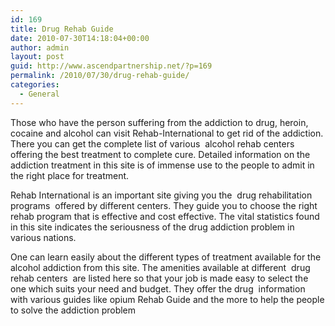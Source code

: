 ```yaml
---
id: 169
title: Drug Rehab Guide
date: 2010-07-30T14:18:04+00:00
author: admin
layout: post
guid: http://www.ascendpartnership.net/?p=169
permalink: /2010/07/30/drug-rehab-guide/
categories:
  - General
---
```

Those who have the person suffering from the addiction to drug, heroin, cocaine and alcohol can visit Rehab-International to get rid of the addiction. There you can get the complete list of various &nbsp;alcohol rehab centers&nbsp; offering the best treatment to complete cure. Detailed information on the addiction treatment in this site is of immense use to the people to admit in the right place for treatment.

Rehab International is an important site giving you the &nbsp;drug rehabilitation programs&nbsp; offered by different centers. They guide you to choose the right rehab program that is effective and cost effective. The vital statistics found in this site indicates the seriousness of the drug addiction problem in various nations.

One can learn easily about the different types of treatment available for the alcohol addiction from this site. The amenities available at different &nbsp;drug rehab centers&nbsp; are listed here so that your job is made easy to select the one which suits your need and budget. They offer the drug &nbsp;information&nbsp; with various guides like opium Rehab Guide and the more to help the people to solve the addiction problem